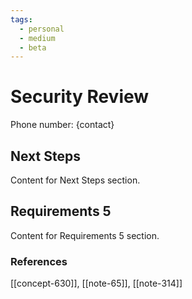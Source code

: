 ```yaml
---
tags:
  - personal
  - medium
  - beta
---
```


# Security Review

Phone number: {contact}

## Next Steps

Content for Next Steps section.

## Requirements 5

Content for Requirements 5 section.


### References
[[concept-630]], [[note-65]], [[note-314]]
